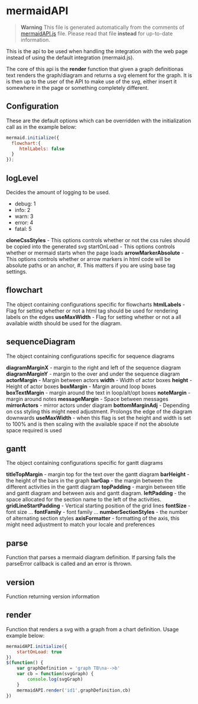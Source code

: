 # mermaidAPI

> **Warning** This file is generated automatically from the comments of [mermaidAPI.js](https://github.com/knsv/mermaid/blob/master/src/mermaidAPI.js) file. Please read that file **instead** for up-to-date information.

This is the api to be used when handling the integration with the web page instead of using the default integration (mermaid.js).

The core of this api is the **render** function that given a graph definitionas text renders the graph/diagram and returns a svg element for the graph. It is is then up to the user of the API to make use of the svg, either insert it somewhere in the page or something completely different.


## Configuration

These are the default options which can be overridden with the initialization call as in the example below:

```javascript
mermaid.initialize({
  flowchart:{
     htmlLabels: false
  }
});
```


## logLevel

Decides the amount of logging to be used.

- debug: 1
- info: 2
- warn: 3
- error: 4
- fatal: 5

**cloneCssStyles** - This options controls whether or not the css rules should be copied into the generated svg startOnLoad - This options controls whether or mermaid starts when the page loads
**arrowMarkerAbsolute** - This options controls whether or arrow markers in html code will be absolute paths or an anchor, #. This matters if you are using base tag settings.


## flowchart

The object containing configurations specific for flowcharts
**htmlLabels** - Flag for setting whether or not a html tag should be used for rendering labels on the edges
**useMaxWidth** - Flag for setting whether or not a all available width should be used for the diagram.


## sequenceDiagram

The object containing configurations specific for sequence diagrams

**diagramMarginX** - margin to the right and left of the sequence diagram
**diagramMarginY** - margin to the over and under the sequence diagram
**actorMargin** - Margin between actors
**width** - Width of actor boxes
**height** - Height of actor boxes
**boxMargin** - Margin around loop boxes
**boxTextMargin** - margin around the text in loop/alt/opt boxes
**noteMargin** - margin around notes
**messageMargin** - Space between messages
**mirrorActors** - mirror actors under diagram
**bottomMarginAdj** - Depending on css styling this might need adjustment. Prolongs the edge of the diagram downwards
**useMaxWidth** - when this flag is set the height and width is set to 100% and is then scaling with the available space if not the absolute space required is used


## gantt

The object containing configurations specific for gantt diagrams

**titleTopMargin** - margin top for the text over the gantt diagram
**barHeight** - the height of the bars in the graph
**barGap** - the margin between the different activities in the gantt diagram
**topPadding** - margin between title and gantt diagram and between axis and gantt diagram.
**leftPadding** - the space allocated for the section name to the left of the activities.
**gridLineStartPadding** - Vertical starting position of the grid lines
**fontSize** - font size ...
**fontFamily** - font family ...
**numberSectionStyles** - the number of alternating section styles
**axisFormatter** - formatting of the axis, this might need adjustment to match your locale and preferences


## parse

Function that parses a mermaid diagram definition. If parsing fails the parseError callback is called and an error is thrown.


## version

Function returning version information


## render

Function that renders a svg with a graph from a chart definition. Usage example below:

```javascript
mermaidAPI.initialize({
    startOnLoad: true
})
$(function() {
    var graphDefinition = 'graph TB\na-->b'
    var cb = function(svgGraph) {
        console.log(svgGraph)
    }
    mermaidAPI.render('id1',graphDefinition,cb)
})
```
